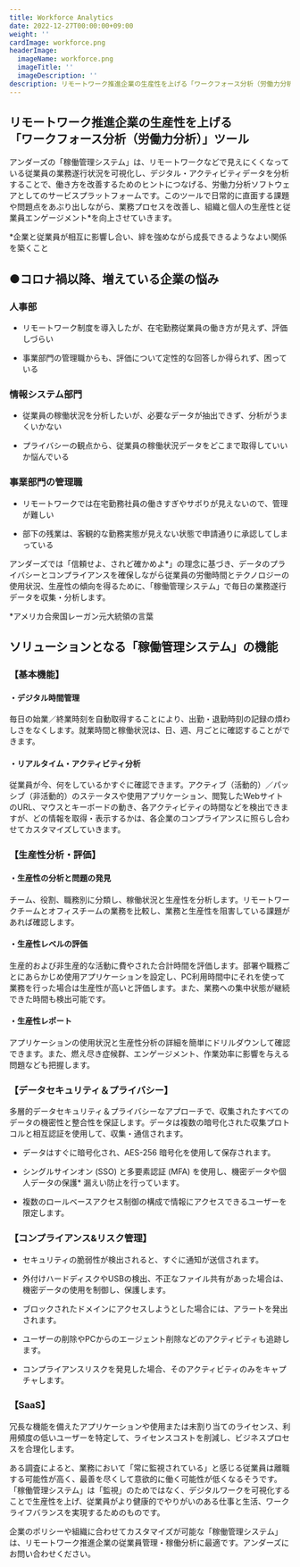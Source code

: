 ```yaml
---
title: Workforce Analytics
date: 2022-12-27T00:00:00+09:00
weight: ''
cardImage: workforce.png
headerImage:
  imageName: workforce.png
  imageTitle: ''
  imageDescription: ''
description: リモートワーク推進企業の生産性を上げる「ワークフォース分析（労働力分析）」ツール
---
```

## リモートワーク推進企業の生産性を上げる<br>「ワークフォース分析（労働力分析）」ツール

アンダーズの「稼働管理システム」は、リモートワークなどで見えにくくなっている従業員の業務遂行状況を可視化し、デジタル・アクティビティデータを分析することで、働き方を改善するためのヒントにつなげる、労働力分析ソフトウェアとしてのサービスプラットフォームです。このツールで日常的に直面する課題や問題点をあぶり出しながら、業務プロセスを改善し、組織と個人の生産性と従業員エンゲージメント*を向上させていきます。

\*企業と従業員が相互に影響し合い、絆を強めながら成長できるようなよい関係を築くこと



## ●コロナ禍以降、増えている企業の悩み

### 人事部

* リモートワーク制度を導入したが、在宅勤務従業員の働き方が見えず、評価しづらい

* 事業部門の管理職からも、評価について定性的な回答しか得られず、困っている

### 情報システム部門

* 従業員の稼働状況を分析したいが、必要なデータが抽出できず、分析がうまくいかない

* プライバシーの観点から、従業員の稼働状況データをどこまで取得していいか悩んでいる

### 事業部門の管理職

* リモートワークでは在宅勤務社員の働きすぎやサボりが見えないので、管理が難しい

* 部下の残業は、客観的な勤務実態が見えない状態で申請通りに承認してしまっている



アンダーズでは「信頼せよ、されど確かめよ*」の理念に基づき、データのプライバシーとコンプライアンスを確保しながら従業員の労働時間とテクノロジーの使用状況、生産性の傾向を得るために、「稼働管理システム」で毎日の業務遂行データを収集・分析します。

\*アメリカ合衆国レーガン元大統領の言葉



## ソリューションとなる「稼働管理システム」の機能



### 【基本機能】

#### ・デジタル時間管理

毎日の始業／終業時刻を自動取得することにより、出勤・退勤時刻の記録の煩わしさをなくします。就業時間と稼働状況は、日、週、月ごとに確認することができます。

#### ・リアルタイム・アクティビティ分析

従業員が今、何をしているかすぐに確認できます。アクティブ（活動的）／パッシブ（非活動的）のステータスや使用アプリケーション、閲覧したWebサイトのURL、マウスとキーボードの動き、各アクティビティの時間などを検出できますが、どの情報を取得・表示するかは、各企業のコンプライアンスに照らし合わせてカスタマイズしていきます。



### 【生産性分析・評価】

#### ・生産性の分析と問題の発見

チーム、役割、職務別に分類し、稼働状況と生産性を分析します。リモートワークチームとオフィスチームの業務を比較し、業務と生産性を阻害している課題があれば確認します。

#### ・生産性レベルの評価

生産的および非生産的な活動に費やされた合計時間を評価します。部署や職務ごとにあらかじめ使用アプリケーションを設定し、PC利用時間中にそれを使って業務を行った場合は生産性が高いと評価します。また、業務への集中状態が継続できた時間も検出可能です。

#### ・生産性レポート

アプリケーションの使用状況と生産性分析の詳細を簡単にドリルダウンして確認できます。また、燃え尽き症候群、エンゲージメント、作業効率に影響を与える問題なども把握します。



### 【データセキュリティ＆プライバシー】

多層的データセキュリティ＆プライバシーなアプローチで、収集されたすべてのデータの機密性と整合性を保証します。データは複数の暗号化された収集プロトコルと相互認証を使用して、収集・通信されます。

* データはすぐに暗号化され、AES-256 暗号化を使用して保存されます。

* シングルサインオン (SSO) と多要素認証 (MFA) を使用し、機密データや個人データの保護* 漏えい防止を行っています。

* 複数のロールベースアクセス制御の構成で情報にアクセスできるユーザーを限定します。



### 【コンプライアンス&リスク管理】

* セキュリティの脆弱性が検出されると、すぐに通知が送信されます。

* 外付けハードディスクやUSBの検出、不正なファイル共有があった場合は、機密データの使用を制御し、保護します。

* ブロックされたドメインにアクセスしようとした場合には、アラートを発出されます。

* ユーザーの削除やPCからのエージェント削除などのアクティビティも追跡します。

* コンプライアンスリスクを発見した場合、そのアクティビティのみをキャプチャします。



### 【SaaS】

冗長な機能を備えたアプリケーションや使用または未割り当てのライセンス、利用頻度の低いユーザーを特定して、ライセンスコストを削減し、ビジネスプロセスを合理化します。



ある調査によると、業務において「常に監視されている」と感じる従業員は離職する可能性が高く、最善を尽くして意欲的に働く可能性が低くなるそうです。「稼働管理システム」は「監視」のためではなく、デジタルワークを可視化することで生産性を上げ、従業員がより健康的でやりがいのある仕事と生活、ワークライフバランスを実現するためのものです。



企業のポリシーや組織に合わせてカスタマイズが可能な「稼働管理システム」は、リモートワーク推進企業の従業員管理・稼働分析に最適です。アンダーズにお問い合わせください。
